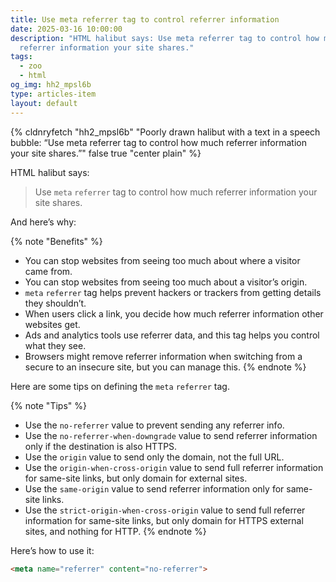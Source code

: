 ```yaml
---
title: Use meta referrer tag to control referrer information
date: 2025-03-16 10:00:00
description: "HTML halibut says: Use meta referrer tag to control how much
  referrer information your site shares."
tags:
  - zoo
  - html
og_img: hh2_mpsl6b
type: articles-item
layout: default
---
```

{% cldnryfetch "hh2_mpsl6b" "Poorly drawn halibut with a text in a speech bubble: “Use meta referrer tag to control how much referrer information your site shares.”" false true "center plain" %}

HTML halibut says:

> Use `meta` `referrer` tag to control how much referrer information your site shares.

And here’s why:

{% note "Benefits" %}
- You can stop websites from seeing too much about where a visitor came from.
- You can stop websites from seeing too much about a visitor’s origin.
- `meta` `referrer` tag helps prevent hackers or trackers from getting details they shouldn’t.
- When users click a link, you decide how much referrer information other websites get.
- Ads and analytics tools use referrer data, and this tag helps you control what they see.
- Browsers might remove referrer information when switching from a secure to an insecure site, but you can manage this.
{% endnote %}

Here are some tips on defining the `meta` `referrer` tag.

{% note "Tips" %}
- Use the `no-referrer` value to prevent sending any referrer info.
- Use the `no-referrer-when-downgrade` value to send referrer information only if the destination is also HTTPS.
- Use the `origin` value to send only the domain, not the full URL.
- Use the `origin-when-cross-origin` value to send full referrer information for same-site links, but only domain for external sites.
- Use the `same-origin` value to send referrer information only for same-site links.
- Use the `strict-origin-when-cross-origin` value to send full referrer information for same-site links, but only domain for HTTPS external sites, and nothing for HTTP.
{% endnote %}

Here’s how to use it:

```html
<meta name="referrer" content="no-referrer">
```
